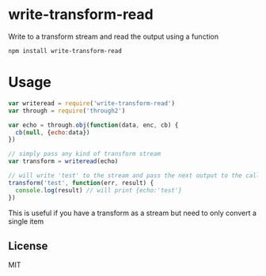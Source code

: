 # write-transform-read

Write to a transform stream and read the output using a function

```
npm install write-transform-read
```

# Usage

``` js
var writeread = require('write-transform-read')
var through = require('through2')

var echo = through.obj(function(data, enc, cb) {
  cb(null, {echo:data})
})

// simply pass any kind of transform stream
var transform = writeread(echo)

// will write 'test' to the stream and pass the next output to the callback
transform('test', function(err, result) {
  console.log(result) // will print {echo:'test'}
})
```

This is useful if you have a transform as a stream but need to only convert a single item

## License

MIT